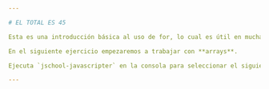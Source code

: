 ```yaml
---

# EL TOTAL ES 45

Esta es una introducción básica al uso de for, lo cual es útil en muchas situaciones, particularmente en combinación con otras tipos de datos cómo arrays o strings.

En el siguiente ejercicio empezaremos a trabajar con **arrays**.

Ejecuta `jschool-javascripter` en la consola para seleccionar el siguiente ejercicio.

---
```

